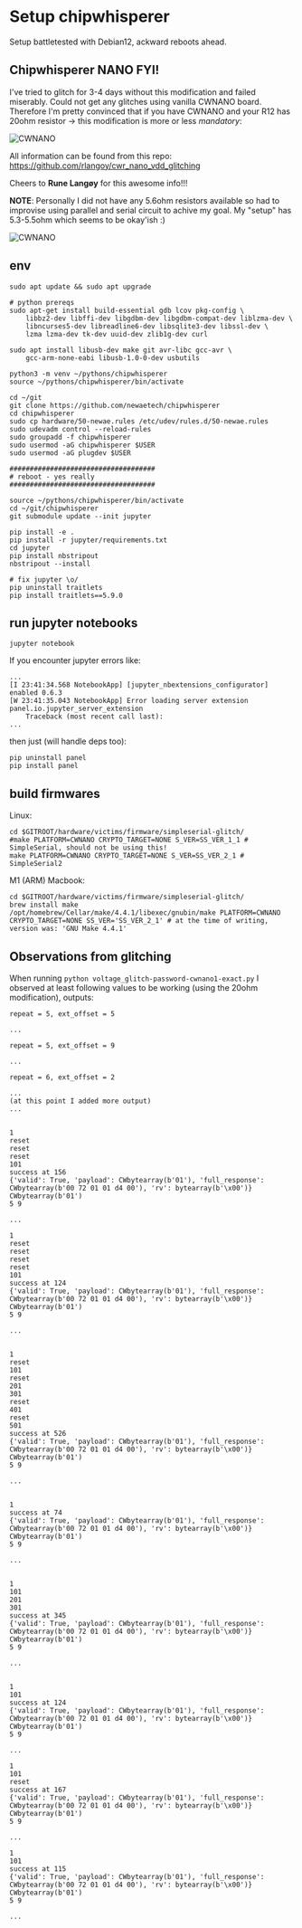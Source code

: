 # Setup chipwhisperer
Setup battletested with Debian12, ackward reboots ahead.


## Chipwhisperer NANO FYI!
I've tried to glitch for 3-4 days without this modification and failed miserably. Could not get any glitches using vanilla CWNANO board. Therefore I'm pretty convinced that if you have CWNANO and your R12 has 20ohm resistor -> this modification is more or less _mandatory_:

 ![CWNANO](images/hw_mod_physical.png)

All information can be found from this repo: https://github.com/rlangoy/cwr_nano_vdd_glitching

Cheers to __Rune Langøy__ for this awesome info!!!

**NOTE**: Personally I did not have any 5.6ohm resistors available so had to improvise using parallel and serial circuit to achive my goal. My "setup" has 5.3-5.5ohm which seems to be okay'ish :)
 
 ![CWNANO](images/personal_setup.png)

## env
```
sudo apt update && sudo apt upgrade

# python prereqs
sudo apt-get install build-essential gdb lcov pkg-config \
    libbz2-dev libffi-dev libgdbm-dev libgdbm-compat-dev liblzma-dev \
    libncurses5-dev libreadline6-dev libsqlite3-dev libssl-dev \
    lzma lzma-dev tk-dev uuid-dev zlib1g-dev curl

sudo apt install libusb-dev make git avr-libc gcc-avr \
    gcc-arm-none-eabi libusb-1.0-0-dev usbutils

python3 -m venv ~/pythons/chipwhisperer
source ~/pythons/chipwhisperer/bin/activate

cd ~/git
git clone https://github.com/newaetech/chipwhisperer
cd chipwhisperer
sudo cp hardware/50-newae.rules /etc/udev/rules.d/50-newae.rules
sudo udevadm control --reload-rules
sudo groupadd -f chipwhisperer
sudo usermod -aG chipwhisperer $USER
sudo usermod -aG plugdev $USER

####################################
# reboot - yes really
####################################

source ~/pythons/chipwhisperer/bin/activate
cd ~/git/chipwhisperer
git submodule update --init jupyter

pip install -e .
pip install -r jupyter/requirements.txt
cd jupyter
pip install nbstripout
nbstripout --install

# fix jupyter \o/
pip uninstall traitlets
pip install traitlets==5.9.0
```

## run jupyter notebooks
```
jupyter notebook
```

If you encounter jupyter errors like:
```
...
[I 23:41:34.568 NotebookApp] [jupyter_nbextensions_configurator] enabled 0.6.3
[W 23:41:35.043 NotebookApp] Error loading server extension panel.io.jupyter_server_extension
    Traceback (most recent call last):
...
```

then just (will handle deps too):
```
pip uninstall panel
pip install panel
```

## build firmwares
Linux:
```
cd $GITROOT/hardware/victims/firmware/simpleserial-glitch/
#make PLATFORM=CWNANO CRYPTO_TARGET=NONE S_VER=SS_VER_1_1 # SimpleSerial, should not be using this!
make PLATFORM=CWNANO CRYPTO_TARGET=NONE S_VER=SS_VER_2_1 # SimpleSerial2
```

M1 (ARM) Macbook:
```
cd $GITROOT/hardware/victims/firmware/simpleserial-glitch/
brew install make
/opt/homebrew/Cellar/make/4.4.1/libexec/gnubin/make PLATFORM=CWNANO CRYPTO_TARGET=NONE SS_VER='SS_VER_2_1' # at the time of writing, version was: 'GNU Make 4.4.1' 
```

## Observations from glitching
When running `python voltage_glitch-password-cwnano1-exact.py` I observed at least following values to be working (using the 20ohm modification), outputs:

```
repeat = 5, ext_offset = 5

...

repeat = 5, ext_offset = 9

...

repeat = 6, ext_offset = 2

...
(at this point I added more output)
...


1
reset
reset
reset
101
success at 156
{'valid': True, 'payload': CWbytearray(b'01'), 'full_response': CWbytearray(b'00 72 01 01 d4 00'), 'rv': bytearray(b'\x00')}
CWbytearray(b'01')
5 9

...

1
reset
reset
reset
reset
101
success at 124
{'valid': True, 'payload': CWbytearray(b'01'), 'full_response': CWbytearray(b'00 72 01 01 d4 00'), 'rv': bytearray(b'\x00')}
CWbytearray(b'01')
5 9

...


1
reset
101
reset
201
301
reset
401
reset
501
success at 526
{'valid': True, 'payload': CWbytearray(b'01'), 'full_response': CWbytearray(b'00 72 01 01 d4 00'), 'rv': bytearray(b'\x00')}
CWbytearray(b'01')
5 9

...


1
success at 74
{'valid': True, 'payload': CWbytearray(b'01'), 'full_response': CWbytearray(b'00 72 01 01 d4 00'), 'rv': bytearray(b'\x00')}
CWbytearray(b'01')
5 9

...


1
101
201
301
success at 345
{'valid': True, 'payload': CWbytearray(b'01'), 'full_response': CWbytearray(b'00 72 01 01 d4 00'), 'rv': bytearray(b'\x00')}
CWbytearray(b'01')
5 9

...


1
101
success at 124
{'valid': True, 'payload': CWbytearray(b'01'), 'full_response': CWbytearray(b'00 72 01 01 d4 00'), 'rv': bytearray(b'\x00')}
CWbytearray(b'01')
5 9

...

1
101
reset
success at 167
{'valid': True, 'payload': CWbytearray(b'01'), 'full_response': CWbytearray(b'00 72 01 01 d4 00'), 'rv': bytearray(b'\x00')}
CWbytearray(b'01')
5 9

...

1
101
success at 115
{'valid': True, 'payload': CWbytearray(b'01'), 'full_response': CWbytearray(b'00 72 01 01 d4 00'), 'rv': bytearray(b'\x00')}
CWbytearray(b'01')
5 9

...
```
